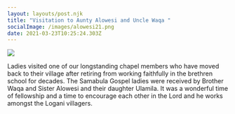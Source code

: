 ```yaml
---
layout: layouts/post.njk
title: "Visitation to Aunty Alowesi and Uncle Waqa "
socialImage: /images/alowesi21.png
date: 2021-03-23T10:25:24.303Z
---
```

![](/images/alowesi21.png)

Ladies visited one of our longstanding chapel members who have moved back to their village after retiring from working faithfully in the brethren school for decades. The Samabula Gospel ladies were received by Brother Waqa and Sister Alowesi and their daughter Ulamila. It was a wonderful time of fellowship and a time to encourage each other in the Lord and he works amongst the Logani villagers.